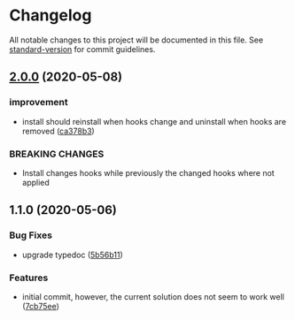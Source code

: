 # Changelog

All notable changes to this project will be documented in this file. See [standard-version](https://github.com/conventional-changelog/standard-version) for commit guidelines.

## [2.0.0](https://github.com/member-hooks/loki-hooks/compare/v1.1.0...v2.0.0) (2020-05-08)


### improvement

* install should reinstall when hooks change and uninstall when hooks are removed ([ca378b3](https://github.com/member-hooks/loki-hooks/commit/ca378b3))


### BREAKING CHANGES

* Install changes hooks while previously the changed hooks where not applied



## 1.1.0 (2020-05-06)


### Bug Fixes

* upgrade typedoc ([5b56b11](https://github.com/member-hooks/loki-hooks/commit/5b56b11))


### Features

* initial commit, however, the current solution does not seem to work well ([7cb75ee](https://github.com/member-hooks/loki-hooks/commit/7cb75ee))
